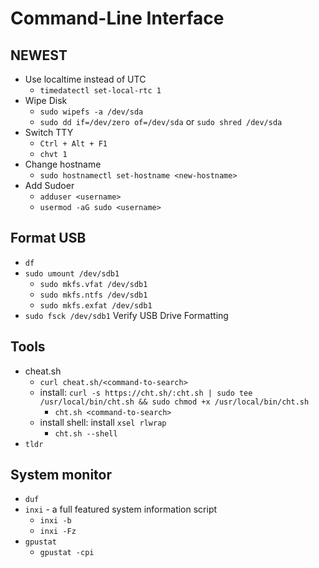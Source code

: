 # Command-Line Interface

## NEWEST

- Use localtime instead of UTC
  - `timedatectl set-local-rtc 1`
- Wipe Disk
  - `sudo wipefs -a /dev/sda`
  - `sudo dd if=/dev/zero of=/dev/sda` or `sudo shred /dev/sda`
- Switch TTY
  - `Ctrl + Alt + F1`
  - `chvt 1`
- Change hostname
  - `sudo hostnamectl set-hostname <new-hostname>`
- Add Sudoer
  - `adduser <username>`
  - `usermod -aG sudo <username>`

## Format USB
- `df`
- `sudo umount /dev/sdb1`
  - `sudo mkfs.vfat /dev/sdb1`
  - `sudo mkfs.ntfs /dev/sdb1`
  - `sudo mkfs.exfat /dev/sdb1`
- `sudo fsck /dev/sdb1` Verify USB Drive Formatting

## Tools

- cheat.sh
  - `curl cheat.sh/<command-to-search>`
  - install: `curl -s https://cht.sh/:cht.sh | sudo tee /usr/local/bin/cht.sh && sudo chmod +x /usr/local/bin/cht.sh`
    - `cht.sh <command-to-search>`
  - install shell: install `xsel rlwrap`
    - `cht.sh --shell`
- `tldr`

## System monitor
- `duf`
- `inxi` - a full featured system information script
  - `inxi -b`
  - `inxi -Fz`
- `gpustat`
  - `gpustat -cpi`
